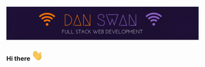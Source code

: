 [![Header](https://github.com/codenswan/codenswan/blob/master/Tech%20Base.png "Header")](https://some-url.dev/)

### Hi there <img src="https://github.com/codenswan/codenswan/blob/master/wave.gif" width="30px">


<!--
**codenswan/codenswan** is a ✨ _special_ ✨ repository because its `README.md` (this file) appears on your GitHub profile.

Here are some ideas to get you started:

- 🔭 I’m currently working on ...
- 🌱 I’m currently learning ...
- 👯 I’m looking to collaborate on ...
- 🤔 I’m looking for help with ...
- 💬 Ask me about ...
- 📫 How to reach me: ...
- 😄 Pronouns: ...
- ⚡ Fun fact: ...
-->
